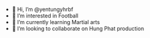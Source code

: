 - 👋 Hi, I’m @yentungyhrbf
- 👀 I’m interested in Football
- 🌱 I’m currently learning Martial arts
- 💞️ I’m looking to collaborate on Hung Phat production


<!---
yentungyhrbf/yentungyhrbf is a ✨ special ✨ repository because its `README.md` (this file) appears on your GitHub profile.
You can click the Preview link to take a look at your changes.
--->
